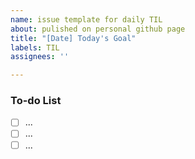 ```yaml
---
name: issue template for daily TIL
about: pulished on personal github page
title: "[Date] Today's Goal"
labels: TIL
assignees: ''

---
```


### To-do List
 - [ ] ...
 - [ ] ...
 - [ ] ...
